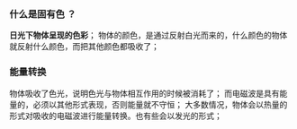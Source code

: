 ### 什么是固有色 ？
**日光下物体呈现的色彩**；
物体的颜色，是通过反射白光而来的，什么颜色的物体就反射什么颜色，而把其他颜色都吸收了；

### 能量转换
物体吸收了色光，说明色光与物体相互作用的时候被消耗了；
而电磁波是具有能量的，必须以其他形式表现，否则能量就不守恒；
大多数情况，物体会以热量的形式对吸收的电磁波进行能量转换。也有些会以发光的形式；